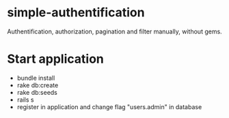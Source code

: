 # simple-authentification
Authentification, authorization, pagination and filter manually, without gems.

# Start application
- bundle install
- rake db:create
- rake db:seeds
- rails s
- register in application and change flag "users.admin" in database
